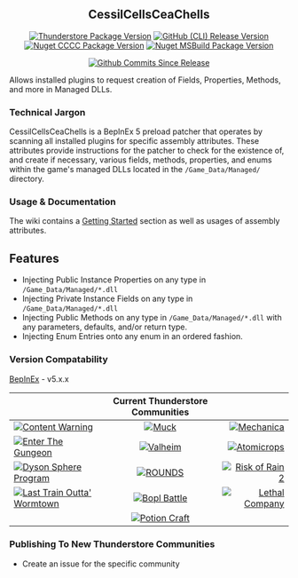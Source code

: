 <div align="center">

## CessilCellsCeaChells
[![Thunderstore Package Version](https://img.shields.io/thunderstore/v/www_Day_Dream/CessilCellsCeaChells?style=plastic&logo=thunderstore&color=%233498db&label=TS)](https://thunderstore.io/c/content-warning/p/www_Day_Dream/CessilCellsCeaChells/)
[![GitHub (CLI) Release Version](https://img.shields.io/github/v/release/wwwDayDream/CessilCellsCeaChells?style=plastic&logo=github&color=%233498db&label=CLI)]()
[![Nuget CCCC Package Version](https://img.shields.io/nuget/v/CessilCellsCeaChells?style=plastic&logo=nuget&color=%23004880&label=CCCC)](https://www.nuget.org/packages/CessilCellsCeaChells)
[![Nuget MSBuild Package Version](https://img.shields.io/nuget/v/CessilCellsCeaChells.MSBuild?style=plastic&logo=nuget&color=%23004880&label=MSBuild)](https://www.nuget.org/packages/CessilCellsCeaChells.MSBuild)

[![Github Commits Since Release](https://img.shields.io/github/commits-since/wwwDayDream/CessilCellsCeaChells/latest?style=plastic&logo=github&color=%23995500)]()
</div>
Allows installed plugins to request creation of Fields, Properties, Methods, and more in Managed DLLs.

### Technical Jargon
CessilCellsCeaChells is a BepInEx 5 preload patcher that operates by scanning all installed plugins for specific assembly attributes. These attributes provide instructions for the patcher to check for the existence of, and create if necessary, various fields, methods, properties, and enums within the game's managed DLLs located in the `/Game_Data/Managed/` directory. 

### Usage & Documentation
The wiki contains a [Getting Started](https://github.com/wwwDayDream/CessilCellsCeaChells/wiki) section as well as usages of assembly attributes.

## Features
- Injecting Public Instance Properties on any type in `/Game_Data/Managed/*.dll`
- Injecting Private Instance Fields on any type in `/Game_Data/Managed/*.dll`
- Injecting Public Methods on any type in `/Game_Data/Managed/*.dll` with any parameters, defaults, and/or return type.
- Injecting Enum Entries onto any enum in an ordered fashion.

### Version Compatability
[BepInEx](https://github.com/BepInEx/BepInEx/) - v5.x.x

|                                                                                                                                                                                                                                                                                               |                                                                                                           Current Thunderstore Communities                                                                                                           |                                                                                                                                                                                                                               |
|:----------------------------------------------------------------------------------------------------------------------------------------------------------------------------------------------------------------------------------------------------------------------------------------------|:----------------------------------------------------------------------------------------------------------------------------------------------------------------------------------------------------------------------------------------------------:|------------------------------------------------------------------------------------------------------------------------------------------------------------------------------------------------------------------------------:|
| [![Content Warning](https://img.shields.io/thunderstore/v/www_Day_Dream/CessilCellsCeaChells?style=plastic&logo=thunderstore&color=%2332e01d&label=Content%20Warning&=f)](https://thunderstore.io/c/content-warning/p/www_Day_Dream/CessilCellsCeaChells/) | [![Muck](https://img.shields.io/thunderstore/v/www_Day_Dream/CessilCellsCeaChells?style=plastic&logo=thunderstore&color=%2336e0ff&label=Muck)](https://thunderstore.io/c/muck/p/www_Day_Dream/CessilCellsCeaChells/) | [![Mechanica](https://img.shields.io/thunderstore/v/www_Day_Dream/CessilCellsCeaChells?style=plastic&logo=thunderstore&color=%23232524&label=Mechanica)](https://thunderstore.io/c/mechanica/p/www_Day_Dream/CessilCellsCeaChells/) |
| [![Enter The Gungeon](https://img.shields.io/thunderstore/v/www_Day_Dream/CessilCellsCeaChells?style=plastic&logo=thunderstore&color=%23ff4654&label=Enter%20The%20Gungeon)](https://thunderstore.io/c/enter-the-gungeon/p/www_Day_Dream/CessilCellsCeaChells/) | [![Valheim](https://img.shields.io/thunderstore/v/www_Day_Dream/CessilCellsCeaChells?style=plastic&logo=thunderstore&color=%23027d93&label=Valheim)](https://thunderstore.io/c/valheim/p/www_Day_Dream/CessilCellsCeaChells/) | [![Atomicrops](https://img.shields.io/thunderstore/v/www_Day_Dream/CessilCellsCeaChells?style=plastic&logo=thunderstore&color=%23e49f31&label=Atomicrops)](https://thunderstore.io/c/atomicrops/p/www_Day_Dream/CessilCellsCeaChells/) |
| [![Dyson Sphere Program](https://img.shields.io/thunderstore/v/www_Day_Dream/CessilCellsCeaChells?style=plastic&logo=thunderstore&color=%238a78eb&label=Dyson%20Sphere%20Program)](https://thunderstore.io/c/dyson-sphere-program/p/www_Day_Dream/CessilCellsCeaChells/) | [![ROUNDS](https://img.shields.io/thunderstore/v/www_Day_Dream/CessilCellsCeaChells?style=plastic&logo=thunderstore&color=%23dd4c09&label=ROUNDS)](https://thunderstore.io/c/rounds/p/www_Day_Dream/CessilCellsCeaChells/) | [![Risk of Rain 2](https://img.shields.io/thunderstore/v/www_Day_Dream/CessilCellsCeaChells?style=plastic&logo=thunderstore&color=%2305379a&label=Risk%20of%20Rain%202)](https://thunderstore.io/package/www_Day_Dream/CessilCellsCeaChells/) |
| [![Last Train Outta' Wormtown](https://img.shields.io/thunderstore/v/www_Day_Dream/CessilCellsCeaChells?style=plastic&logo=thunderstore&color=%23b01b5b&label=Last%20Train%20Outta%27%20Wormtown)](https://thunderstore.io/c/last-train-outta-wormtown/p/www_Day_Dream/CessilCellsCeaChells/) | [![Bopl Battle](https://img.shields.io/thunderstore/v/www_Day_Dream/CessilCellsCeaChells?style=plastic&logo=thunderstore&color=%23fff001&label=Bopl%20Battle)](https://thunderstore.io/c/bopl-battle/p/www_Day_Dream/CessilCellsCeaChells/) | [![Lethal Company](https://img.shields.io/thunderstore/v/www_Day_Dream/CessilCellsCeaChells?style=plastic&logo=thunderstore&color=%23b70704&label=Lethal%20Company)](https://thunderstore.io/c/lethal-company/p/www_Day_Dream/CessilCellsCeaChells/) |
|  | [![Potion Craft](https://img.shields.io/thunderstore/v/www_Day_Dream/CessilCellsCeaChells?style=plastic&logo=thunderstore&color=%23946e44&label=Potion%20Craft)](https://thunderstore.io/c/potion-craft/p/www_Day_Dream/CessilCellsCeaChells/) |  |

### Publishing To New Thunderstore Communities
- Create an issue for the specific community
